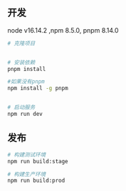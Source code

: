 ## 开发

node v16.14.2 ,npm 8.5.0, pnpm 8.14.0

```bash
# 克隆项目


# 安装依赖
pnpm install

#如果没有pnpm
npm install -g pnpm


# 启动服务
npm run dev
```



## 发布

```bash
# 构建测试环境
npm run build:stage

# 构建生产环境
npm run build:prod
```